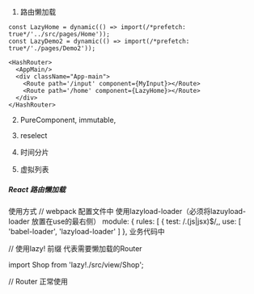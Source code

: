 1. 路由懒加载
```
const LazyHome = dynamic(() => import(/*prefetch: true*/'../src/pages/Home'));
const LazyDemo2 = dynamic(() => import(/*prefetch: true*/'./pages/Demo2'));

<HashRouter>
  <AppMain/>
  <div className="App-main">
    <Route path='/input' component={MyInput}></Route>
    <Route path='/home' component={LazyHome}></Route>
  </div>
</HashRouter>

```

2. PureComponent, immutable,

3. reselect

4. 时间分片

5. 虚拟列表


##### React 路由懒加载
使用方式
// webpack 配置文件中 使用lazyload-loader（必须将lazuyload-loader 放置在use的最右侧）
module: {
 rules: [
 {
 test: /.(js|jsx)$/,,
 use: [
 'babel-loader',
 'lazyload-loader'
 ]
 },
业务代码中

 // 使用lazy! 前缀 代表需要懒加载的Router
 
 import Shop from 'lazy!./src/view/Shop';
 
 // Router 正常使用
 <Route path="/shop" component={Shop} />